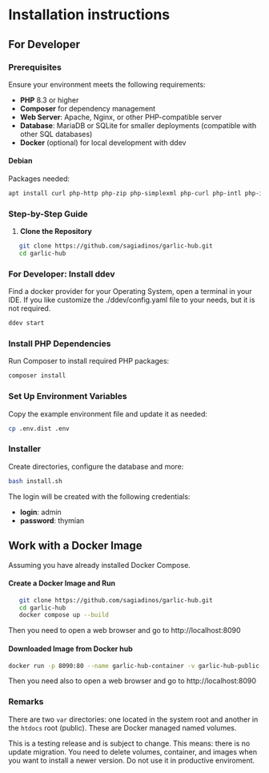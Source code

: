 # Installation instructions

## For Developer

### Prerequisites
Ensure your environment meets the following requirements:
- **PHP** 8.3 or higher
- **Composer** for dependency management
- **Web Server**: Apache, Nginx, or other PHP-compatible server
- **Database**: MariaDB or SQLite for smaller deployments (compatible with other SQL databases)
- **Docker** (optional) for local development with ddev

#### Debian

Packages needed:
```bash
apt install curl php-http php-zip php-simplexml php-curl php-intl php-imagick php-cli php-mbstring git unzip
```

### Step-by-Step Guide

1. **Clone the Repository**
```bash
   git clone https://github.com/sagiadinos/garlic-hub.git
   cd garlic-hub
```
### For Developer: Install ddev

Find a docker provider for your Operating System, open a terminal in your IDE. If you like customize the ./ddev/config.yaml file to your needs, but it is not required.

```bash
ddev start
```
### Install PHP Dependencies
Run Composer to install required PHP packages:

```php
composer install
```

### Set Up Environment Variables
Copy the example environment file and update it as needed:

```bash
cp .env.dist .env
```
### Installer
Create directories, configure the database and more:
```bash
bash install.sh
```
The login will be created with the following credentials:
- **login**: admin
- **password**: thymian

## Work with a Docker Image

Assuming you have already installed Docker Compose.

#### Create a Docker Image and Run

```bash
   git clone https://github.com/sagiadinos/garlic-hub.git
   cd garlic-hub
   docker compose up --build 
```
Then you need to open a web browser and go to http://localhost:8090

#### Downloaded Image from Docker hub

```bash
docker run -p 8090:80 --name garlic-hub-container -v garlic-hub-public-var:/var/www/public/var -v garlic-hub-var:/var/www/var sagiadinos/garlic-hub:latest
```

Then you need also to open a web browser and go to http://localhost:8090

### Remarks

There are two `var` directories: one located in the system root and another in the `htdocs` root (public).
These are Docker managed named volumes.

This is a testing release and is subject to change. This means: there is no update migration. You need to delete volumes, container, and images when you want to install a newer version. 
Do not use it in productive enviroment.


